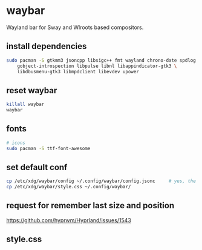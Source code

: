 # waybar

Wayland bar for Sway and Wlroots based compositors.

## install dependencies

```bash
sudo pacman -S gtkmm3 jsoncpp libsigc++ fmt wayland chrono-date spdlog gtk3 base-devel  \
    gobject-introspection libpulse libnl libappindicator-gtk3 \
    libdbusmenu-gtk3 libmpdclient libevdev upower
```

## reset waybar

```bash
killall waybar
waybar
```

## fonts

```bash
# icons
sudo pacman -S ttf-font-awesome 
```

## set default conf

```bash
cp /etc/xdg/waybar/config ~/.config/waybar/config.jsonc     # yes, the 'c' is not an error
cp /etc/xdg/waybar/style.css ~/.config/waybar/
```

## request for remember last size and position

https://github.com/hyprwm/Hyprland/issues/1543

## style.css

```css

```







